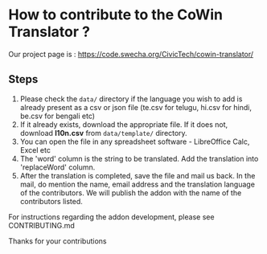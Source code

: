 # How to contribute to the CoWin Translator ?

Our project page is : <https://code.swecha.org/CivicTech/cowin-translator/>

## Steps

1. Please check the `data/` directory if the language you wish to add is already present as a csv or json file (te.csv for telugu, hi.csv for hindi, be.csv for bengali etc)
2. If it already exists, download the appropriate file. If it does not, download **l10n.csv** from `data/template/` directory.
3. You can open the file in any spreadsheet software - LibreOffice Calc, Excel etc
4. The 'word' column is the string to be translated. Add the translation into 'replaceWord' column.
5. After the translation is completed, save the file and mail us back. In the mail, do mention the name, email address and the translation language of the contributors. We will publish the addon with the name of the contributors listed.

For instructions regarding the addon development, please see CONTRIBUTING.md

Thanks for your contributions
